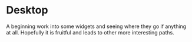 # Desktop

A beginning work into some widgets and seeing where they go if anything at all.  Hopefully it is fruitful and leads to other more interesting paths.
